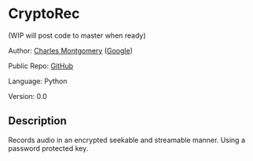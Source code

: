 # CryptoRec

(WIP will post code to master when ready)

Author: [Charles Montgomery](mailto:charles.montgomery@charter.net) ([Google](mailto:chazzofalf@gmail.com))

Public Repo: [GitHub](https://www.github.com/CryptoRec)

Language: Python

Version: 0.0

## Description

Records audio in an encrypted seekable and streamable manner. Using a password protected key.
